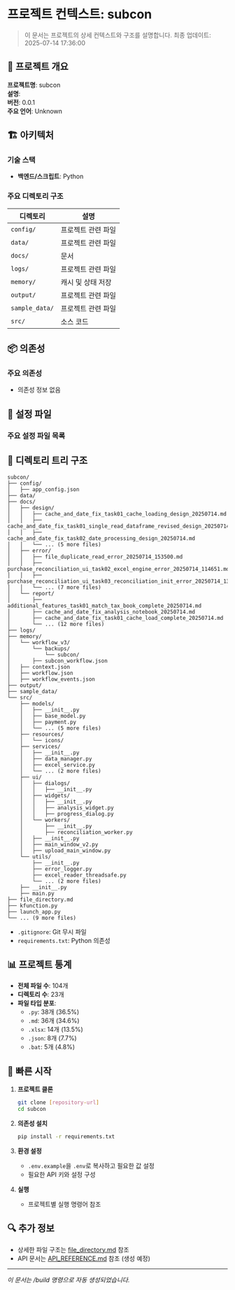 # 프로젝트 컨텍스트: subcon

> 이 문서는 프로젝트의 상세 컨텍스트와 구조를 설명합니다.
> 최종 업데이트: 2025-07-14 17:36:00

## 🎯 프로젝트 개요

**프로젝트명**: subcon  
**설명**:   
**버전**: 0.0.1  
**주요 언어**: Unknown

## 🏗️ 아키텍처

### 기술 스택
- **백엔드/스크립트**: Python

### 주요 디렉토리 구조

| 디렉토리 | 설명 |
|---------|------|
| `config/` | 프로젝트 관련 파일 |
| `data/` | 프로젝트 관련 파일 |
| `docs/` | 문서 |
| `logs/` | 프로젝트 관련 파일 |
| `memory/` | 캐시 및 상태 저장 |
| `output/` | 프로젝트 관련 파일 |
| `sample_data/` | 프로젝트 관련 파일 |
| `src/` | 소스 코드 |

## 📦 의존성

### 주요 의존성
- 의존성 정보 없음

## 🔧 설정 파일

### 주요 설정 파일 목록

## 📂 디렉토리 트리 구조

```
subcon/
├── config/
│   ├── app_config.json
├── data/
├── docs/
│   ├── design/
│   │   ├── cache_and_date_fix_task01_cache_loading_design_20250714.md
│   │   ├── cache_and_date_fix_task01_single_read_dataframe_revised_design_20250714.md
│   │   ├── cache_and_date_fix_task02_date_processing_design_20250714.md
│   │   └── ... (5 more files)
│   ├── error/
│   │   ├── file_duplicate_read_error_20250714_153500.md
│   │   ├── purchase_reconciliation_ui_task02_excel_engine_error_20250714_114651.md
│   │   ├── purchase_reconciliation_ui_task03_reconciliation_init_error_20250714_134509.md
│   │   └── ... (7 more files)
│   └── report/
│       ├── additional_features_task01_match_tax_book_complete_20250714.md
│       ├── cache_and_date_fix_analysis_notebook_20250714.md
│       ├── cache_and_date_fix_task01_cache_load_complete_20250714.md
│       └── ... (12 more files)
├── logs/
├── memory/
│   └── workflow_v3/
│       └── backups/
│           └── subcon/
│       ├── subcon_workflow.json
│   ├── context.json
│   ├── workflow.json
│   ├── workflow_events.json
├── output/
├── sample_data/
└── src/
    ├── models/
    │   ├── __init__.py
    │   ├── base_model.py
    │   ├── payment.py
    │   └── ... (5 more files)
    ├── resources/
    │   └── icons/
    ├── services/
    │   ├── __init__.py
    │   ├── data_manager.py
    │   ├── excel_service.py
    │   └── ... (2 more files)
    ├── ui/
    │   ├── dialogs/
    │   │   ├── __init__.py
    │   ├── widgets/
    │   │   ├── __init__.py
    │   │   ├── analysis_widget.py
    │   │   ├── progress_dialog.py
    │   └── workers/
    │       ├── __init__.py
    │       ├── reconciliation_worker.py
    │   ├── __init__.py
    │   ├── main_window_v2.py
    │   ├── upload_main_window.py
    └── utils/
        ├── __init__.py
        ├── error_logger.py
        ├── excel_reader_threadsafe.py
        └── ... (2 more files)
    ├── __init__.py
    ├── main.py
├── file_directory.md
├── kfunction.py
├── launch_app.py
└── ... (9 more files)
```
- `.gitignore`: Git 무시 파일
- `requirements.txt`: Python 의존성

## 📊 프로젝트 통계

- **전체 파일 수**: 104개
- **디렉토리 수**: 23개
- **파일 타입 분포**:
  - `.py`: 38개 (36.5%)
  - `.md`: 36개 (34.6%)
  - `.xlsx`: 14개 (13.5%)
  - `.json`: 8개 (7.7%)
  - `.bat`: 5개 (4.8%)

## 🚀 빠른 시작

1. **프로젝트 클론**
   ```bash
   git clone [repository-url]
   cd subcon
   ```

2. **의존성 설치**
   ```bash
   pip install -r requirements.txt
   ```

3. **환경 설정**
   - `.env.example`을 `.env`로 복사하고 필요한 값 설정
   - 필요한 API 키와 설정 구성

4. **실행**
   - 프로젝트별 실행 명령어 참조

## 🔍 추가 정보

- 상세한 파일 구조는 [file_directory.md](./file_directory.md) 참조
- API 문서는 [API_REFERENCE.md](./API_REFERENCE.md) 참조 (생성 예정)

---
*이 문서는 /build 명령으로 자동 생성되었습니다.*
